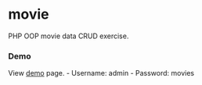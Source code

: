 # movie
PHP OOP movie data CRUD exercise.
### Demo
View [demo](https://http://18.222.226.110) page.
    - Username: admin
    - Password: movies

